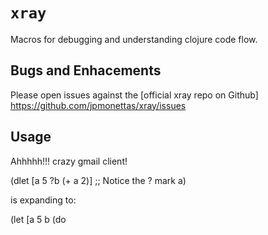 # `xray`

Macros for debugging and understanding clojure code flow.

## Bugs and Enhacements

Please open issues against the [official xray repo on Github]
https://github.com/jpmonettas/xray/issues

## Usage


Ahhhhh!!! crazy gmail client!

(dlet [a 5
        ?b (+ a 2)]   ;; Notice the ? mark
       a)

is expanding to:

(let [a 5
       b (do 

